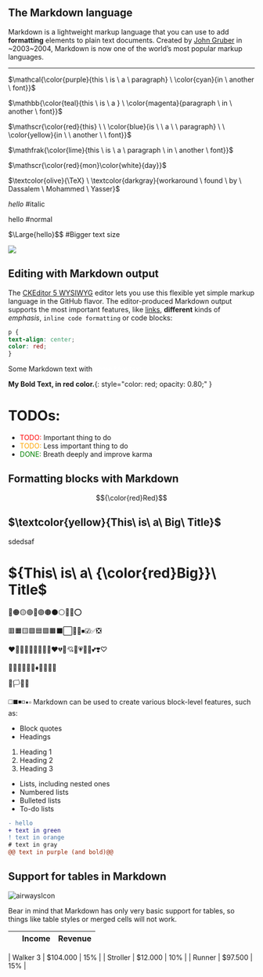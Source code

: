 ## The Markdown language

Markdown is a lightweight markup language that you can use to add **formatting** elements to plain text documents. Created by [John Gruber](https://daringfireball.net/projects/markdown/) in ~2003~2004, Markdown is now one of the world’s most popular markup languages.

---
$\mathcal{\color{purple}{this \ is \ a \ paragraph} \ \color{cyan}{in \ another \ font}}$

$\mathbb{\color{teal}{this \ is \ a } \ \color{magenta}{paragraph \ in \ another \ font}}$

$\mathscr{\color{red}{this} \ \ \color{blue}{is \ \ a \ \ paragraph} \ \ \color{yellow}{in \ \ another \ \ font}}$

$\mathfrak{\color{lime}{this \ is \ a \ paragraph \ in \ another \ font}}$

$\mathscr{\color{red}{mon}\color{white}{day}}$

$\textcolor{olive}{\TeX} \ \textcolor{darkgray}{workaround \ found \ by \ Dassalem \ Mohammed \ Yasser}$

$\textit{hello}$  #italic

$\text{hello}$    #normal

$\Large{hello}$$   #Bigger text size

 ![](https://img.shields.io/static/v1?label=&message=Ааи&color=green)
## Editing with Markdown output

The [CKEditor 5 WYSIWYG](https://ckeditor.com/) editor lets you use this flexible yet simple markup language in the GitHub flavor. The editor-produced Markdown output supports the most important features, like [links](https://ckeditor.com/), **different** kinds of _emphasis_, `inline code formatting` or code blocks:

```css
p {
text-align: center;
color: red;
}
```
Some Markdown text with <span style="color:#ffffff">some *blue* text</span>
<style>
r { color: Red }
o { color: Orange }
g { color: Green }
</style>
**My Bold Text, in red color.**{: style="color: red; opacity: 0.80;" }


# TODOs:

- <r>TODO:</r> Important thing to do
- <o>TODO:</o> Less important thing to do
- <g>DONE:</g> Breath deeply and improve karma
## Formatting blocks with Markdown
$${\color{red}Red}$$
## $\textcolor{yellow}{This\ is\ a\ Big\ Title}$
sdedsaf
# ${This\ is\ a\ {\color{red}Big}}\ Title$
🔴🟠🟡🟢🔵🟣🟤⚫⚪🔘🛑⭕

🟥🟧🟨🟩🟦🟪🟫⬛⬜🔲🔳⏹☑✅❎

❤️🧡💛💚💜💙🤎🖤🤍♥️💔💖💘💝💗💓💟💕❣️♡

🔺🔻🔷🔶🔹🔸♦💠💎💧🧊

🏴🏳🚩🏁

◻️◼️◾️◽️▪️▫️
Markdown can be used to create various block-level features, such as:

* Block quotes
* Headings
1. Heading 1
2. Heading 2
3. Heading 3
* Lists, including nested ones
* Numbered lists
* Bulleted lists
* To-do lists
```diff
- hello
+ text in green
! text in orange
# text in gray
@@ text in purple (and bold)@@
```
## Support for tables in Markdown

![airwaysIcon](https://user-images.githubusercontent.com/121338960/209451471-eba18a9d-666a-4f54-94f3-b02bb07dec46.png)

Bear in mind that Markdown has only very basic support for tables, so things like table styles or merged cells will not work.

|   | Income | Revenue |
| --- | --- | --- |

| Walker 3 | $104.000 | 15% |
| Stroller | $12.000 | 10% |
| Runner | $97.500 | 15% |
